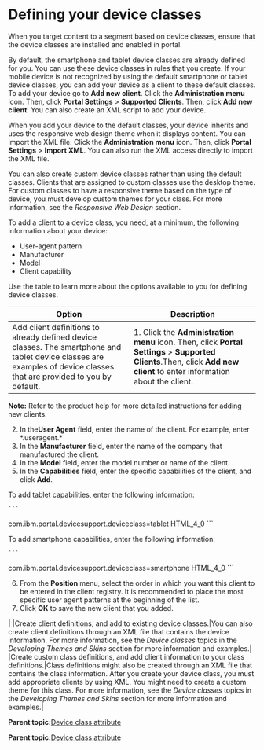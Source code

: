 # Defining your device classes 

When you target content to a segment based on device classes, ensure that the device classes are installed and enabled in portal.

By default, the smartphone and tablet device classes are already defined for you. You can use these device classes in rules that you create. If your mobile device is not recognized by using the default smartphone or tablet device classes, you can add your device as a client to these default classes. To add your device go to **Add new client**. Click the **Administration menu** icon. Then, click **Portal Settings** \> **Supported Clients**. Then, click **Add new client**. You can also create an XML script to add your device.

When you add your device to the default classes, your device inherits and uses the responsive web design theme when it displays content. You can import the XML file. Click the **Administration menu** icon. Then, click **Portal Settings** \> **Import XML**. You can also run the XML access directly to import the XML file.

You can also create custom device classes rather than using the default classes. Clients that are assigned to custom classes use the desktop theme. For custom classes to have a responsive theme based on the type of device, you must develop custom themes for your class. For more information, see the *Responsive Web Design* section.

To add a client to a device class, you need, at a minimum, the following information about your device:

-   User-agent pattern
-   Manufacturer
-   Model
-   Client capability

Use the table to learn more about the options available to you for defining device classes.

|Option|Description|
|------|-----------|
|Add client definitions to already defined device classes. The smartphone and tablet device classes are examples of device classes that are provided to you by default.|1.  Click the **Administration menu** icon. Then, click **Portal Settings** \> **Supported Clients**.Then, click **Add new client** to enter information about the client.

**Note:** Refer to the product help for more detailed instructions for adding new clients.

2.  In the**User Agent** field, enter the name of the client. For example, enter \*.useragent.\*
3.  In the **Manufacturer** field, enter the name of the company that manufactured the client.
4.  In the **Model** field, enter the model number or name of the client.
5.  In the **Capabilities** field, enter the specific capabilities of the client, and click **Add**.

To add tablet capabilities, enter the following information:

    ```
com.ibm.portal.devicesupport.deviceclass=tablet
HTML_4_0 
    ```

To add smartphone capabilities, enter the following information:

    ```
com.ibm.portal.devicesupport.deviceclass=smartphone 
HTML_4_0 
    ```

6.  From the **Position** menu, select the order in which you want this client to be entered in the client registry. It is recommended to place the most specific user agent patterns at the beginning of the list.
7.  Click **OK** to save the new client that you added.

|
|Create client definitions, and add to existing device classes.|You can also create client definitions through an XML file that contains the device information. For more information, see the *Device classes* topics in the *Developing Themes and Skins* section for more information and examples.|
|Create custom class definitions, and add client information to your class definitions.|Class definitions might also be created through an XML file that contains the class information. After you create your device class, you must add appropriate clients by using XML. You might need to create a custom theme for this class. For more information, see the *Device classes* topics in the *Developing Themes and Skins* section for more information and examples.|

**Parent topic:**[Device class attribute ](../contarget/targeting_device.md)

**Parent topic:**[Device class attribute ](../contarget/targeting_device.md)

